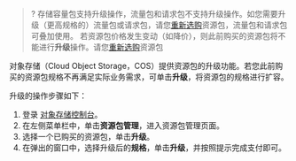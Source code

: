 >? 
> 存储容量包支持升级操作，流量包和请求包不支持升级操作。如您需要升级（更高规格的）流量包或请求包，请您[重新选购](https://buy.cloud.tencent.com/cos?packageType=std)资源包，流量包和请求包可叠加使用。
> 若资源包价格发生变动（如降价），则此前购买的资源包将不能进行**升级**操作。请您[重新选购](https://buy.cloud.tencent.com/cos?packageType=std)资源包


对象存储（Cloud Object Storage，COS）提供资源包的升级功能。若您此前购买的资源包规格不再满足实际业务需求，可单击**升级**，将资源包的规格进行扩容。

升级的操作步骤如下：
1. 登录 [对象存储控制台](https://console.cloud.tencent.com/cos5)。
2. 在左侧菜单栏中，单击**资源包管理**，进入资源包管理页面。
3. 选择一个已购买的资源包，单击**升级**。
4. 在弹出的窗口中，选择升级后的**规格**，单击**升级**，并按照提示完成支付即可。

